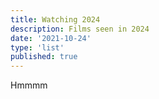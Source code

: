 ```yaml
---
title: Watching 2024
description: Films seen in 2024
date: '2021-10-24'
type: 'list'
published: true
---
```


Hmmmm
